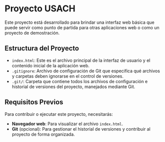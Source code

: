 # Proyecto USACH

Este proyecto está desarrollado para brindar una interfaz web básica que puede servir como punto de partida para otras aplicaciones web o como un proyecto de demostración.

## Estructura del Proyecto

- `index.html`: Este es el archivo principal de la interfaz de usuario y el contenido inicial de la aplicación web. 
- `.gitignore`: Archivo de configuración de Git que especifica qué archivos y carpetas deben ignorarse en el control de versiones.
- `.git/`: Carpeta que contiene todos los archivos de configuración e historial de versiones del proyecto, manejados mediante Git.

## Requisitos Previos

Para contribuir o ejecutar este proyecto, necesitarás:

- **Navegador web**: Para visualizar el archivo `index.html`.
- **Git** (opcional): Para gestionar el historial de versiones y contribuir al proyecto de forma organizada.

